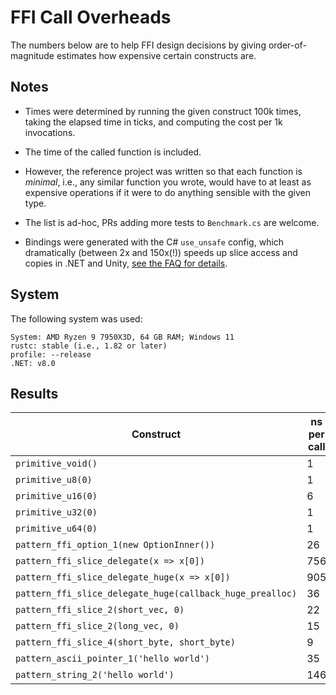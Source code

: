 
# FFI Call Overheads

The numbers below are to help FFI design decisions by giving order-of-magnitude estimates how
expensive certain constructs are.

## Notes

- Times were determined by running the given construct 100k times, taking the elapsed time in ticks,
and computing the cost per 1k invocations.

- The time of the called function is included.

- However, the reference project was written so that each function is _minimal_, i.e., any similar
function you wrote, would have to at least as expensive operations if it were to do anything sensible with
the given type.

- The list is ad-hoc, PRs adding more tests to `Benchmark.cs` are welcome.

- Bindings were generated with the C# `use_unsafe` config, which dramatically (between 2x and 150x(!)) speeds
  up slice access and copies in .NET and Unity, [see the FAQ for details](https://github.com/ralfbiedert/interoptopus/blob/master/FAQ.md#existing-backends).

## System

The following system was used:

```
System: AMD Ryzen 9 7950X3D, 64 GB RAM; Windows 11
rustc: stable (i.e., 1.82 or later)
profile: --release
.NET: v8.0
```

## Results

| Construct | ns per call |
| --- | --- |
| `primitive_void()` | 1 |
| `primitive_u8(0)` | 1 |
| `primitive_u16(0)` | 6 |
| `primitive_u32(0)` | 1 |
| `primitive_u64(0)` | 1 |
| `pattern_ffi_option_1(new OptionInner())` | 26 |
| `pattern_ffi_slice_delegate(x => x[0])` | 756 |
| `pattern_ffi_slice_delegate_huge(x => x[0])` | 905 |
| `pattern_ffi_slice_delegate_huge(callback_huge_prealloc)` | 36 |
| `pattern_ffi_slice_2(short_vec, 0)` | 22 |
| `pattern_ffi_slice_2(long_vec, 0)` | 15 |
| `pattern_ffi_slice_4(short_byte, short_byte)` | 9 |
| `pattern_ascii_pointer_1('hello world')` | 35 |
| `pattern_string_2('hello world')` | 146 |
